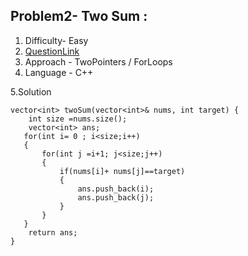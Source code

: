 ## Problem2- Two Sum : 
1. Difficulty- Easy
2. [QuestionLink](https://leetcode.com/problems/two-sum/)
3. Approach - TwoPointers / ForLoops
4. Language - C++


5.Solution 

    vector<int> twoSum(vector<int>& nums, int target) {
        int size =nums.size();
        vector<int> ans;
       for(int i= 0 ; i<size;i++) 
       {
           for(int j =i+1; j<size;j++)
           {
               if(nums[i]+ nums[j]==target) 
               {
                   ans.push_back(i);
                   ans.push_back(j);
               }  
           }
       }
        return ans;
    }
         
      
